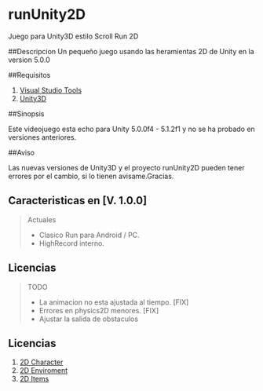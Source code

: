 # runUnity2D
Juego para Unity3D estilo Scroll Run 2D

##Descripcion
Un pequeño juego usando las heramientas 2D de Unity en la version 5.0.0

##Requisitos

1. [Visual Studio Tools](https://visualstudiogallery.msdn.microsoft.com/20b80b8c-659b-45ef-96c1-437828fe7cf2)
2. [Unity3D](http://unity3d.com/get-unity/download?ref=personal)

##Sinopsis

Este videojuego esta echo para Unity 5.0.0f4 - 5.1.2f1 y no se ha probado en versiones anteriores.

##Aviso

Las nuevas versiones de Unity3D y el proyecto runUnity2D pueden tener errores por el cambio, si lo tienen avisame.Gracias.

## Caracteristicas en [V. 1.0.0]

> Actuales
> 
> - Clasico Run para Android / PC.
> - HighRecord interno.

## Licencias

> TODO
>
> - La animacion no esta ajustada al tiempo. [FIX]
> - Errores en physics2D menores. [FIX]
> - Ajustar la salida de obstaculos

## Licencias

1. [2D Character](https://www.assetstore.unity3d.com/en/#!/content/17020)
2. [2D Enviroment](https://www.assetstore.unity3d.com/en/#!/content/24090)
3. [2D Items](https://www.assetstore.unity3d.com/en/#!/content/24626)
